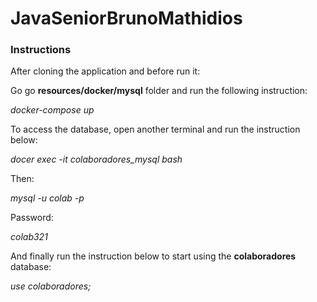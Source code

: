 # JavaSeniorBrunoMathidios

### Instructions

After cloning the application and before run it:

Go go **resources/docker/mysql** folder and run the following instruction:

*docker-compose up*

To access the database, open another terminal and run the instruction below:

*docer exec -it colaboradores_mysql bash*

Then:

*mysql -u colab -p*

Password:

*colab321*

And finally run the instruction below to start using the **colaboradores** database:

*use colaboradores;*
